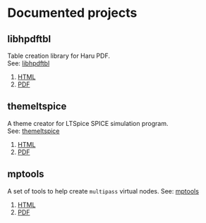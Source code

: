 # Documented projects

## libhpdftbl

Table creation library for Haru PDF.   
See: [libhpdftbl](https://github.com/johan162/hpdf_table)

1. [HTML](libhpdftbl/html/index.html)
2. [PDF](libhpdftbl/lihpdftbl_manual_v1.0.0-beta.pdf)


## themeltspice

A theme creator for LTSpice SPICE simulation program.   
See: [themeltspice](https://github.com/johan162/themeltspice)

1. [HTML](themeltspice/README.md)
2. [PDF](themeltspice/README.pdf)

## mptools

A set of tools to help create `multipass` virtual nodes.
See: [mptools](https://github.com/johan162/mptools)

1. [HTML](mptools/html/index.html)
2. [PDF](mptools/mptools_manual_v2.0.1.pdf)



